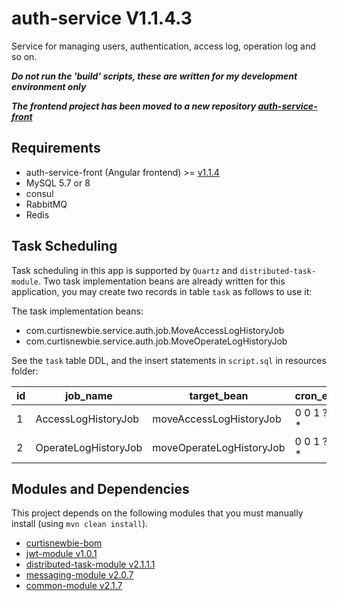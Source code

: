 # auth-service V1.1.4.3

Service for managing users, authentication, access log, operation log and so on.

***Do not run the 'build' scripts, these are written for my development environment only***

***The frontend project has been moved to a new repository [auth-service-front](https://github.com/CurtisNewbie/auth-service-front)***

## Requirements 

- auth-service-front (Angular frontend) >= [v1.1.4](https://github.com/CurtisNewbie/auth-service-front/tree/v1.1.4)
- MySQL 5.7 or 8
- consul
- RabbitMQ
- Redis

## Task Scheduling  

Task scheduling in this app is supported by `Quartz` and `distributed-task-module`. Two task implementation beans are already written for this application, you may create two records in table `task` as follows to use it: 

The task implementation beans: 

- com.curtisnewbie.service.auth.job.MoveAccessLogHistoryJob
- com.curtisnewbie.service.auth.job.MoveOperateLogHistoryJob

See the `task` table DDL, and the insert statements in `script.sql` in resources folder:

| id  | job_name             | target_bean              | cron_expr   | app_group    | enabled | concurrent_enabled |
|-----|----------------------|--------------------------|-------------|--------------|---------|--------------------|
| 1   | AccessLogHistoryJob  | moveAccessLogHistoryJob  | 0 0 1 ? * * | auth-service | 1       | 0                  |
| 2   | OperateLogHistoryJob | moveOperateLogHistoryJob | 0 0 1 ? * * | auth-service | 1       | 0                  |

## Modules and Dependencies

This project depends on the following modules that you must manually install (using `mvn clean install`).

- [curtisnewbie-bom](https://github.com/CurtisNewbie/curtisnewbie-bom)
- [jwt-module v1.0.1](https://github.com/CurtisNewbie/jwt-module/tree/v1.0.1)
- [distributed-task-module v2.1.1.1](https://github.com/CurtisNewbie/distributed-task-module/tree/v2.1.1.1)
- [messaging-module v2.0.7](https://github.com/CurtisNewbie/messaging-module/tree/v2.0.7)
- [common-module v2.1.7](https://github.com/CurtisNewbie/common-module/tree/v2.1.7)
